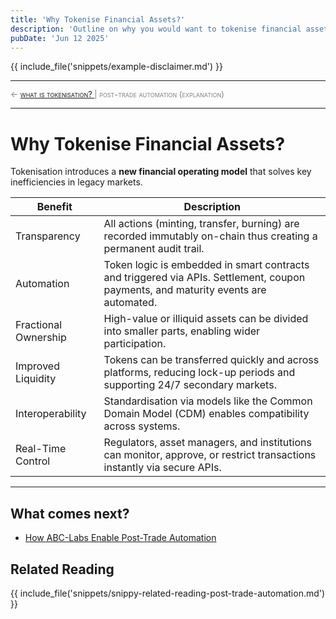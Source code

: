 ```yaml
---
title: 'Why Tokenise Financial Assets?'
description: 'Outline on why you would want to tokenise financial assets.'
pubDate: 'Jun 12 2025'
---
```


{{ include_file('snippets/example-disclaimer.md') }}

<hr/>
<span style="font-variant: small-caps; font-size: 0.8rem; color: grey; "> 
    ← <a href="/mkdocs/examples/post-trade-automation/pt-auto/what-is-tokenisation/">what is tokenisation? </a>  |   post-trade automation (explanation)
</span>
<hr/>

# Why Tokenise Financial Assets?

Tokenisation introduces a **new financial operating model** that solves key inefficiencies in legacy markets.

| Benefit           | Description                                                                                                       |
|-------------------|-------------------------------------------------------------------------------------------------------------------|
| Transparency      | All actions (minting, transfer, burning) are recorded immutably on-chain thus creating a permanent audit trail.  |
| Automation        | Token logic is embedded in smart contracts and triggered via APIs. Settlement, coupon payments, and maturity events are automated. |
| Fractional Ownership | High-value or illiquid assets can be divided into smaller parts, enabling wider participation.                  |
| Improved Liquidity | Tokens can be transferred quickly and across platforms, reducing lock-up periods and supporting 24/7 secondary markets. |
| Interoperability  | Standardisation via models like the Common Domain Model (CDM) enables compatibility across systems.                |
| Real-Time Control | Regulators, asset managers, and institutions can monitor, approve, or restrict transactions instantly via secure APIs. |


---

## What comes next?

- [How ABC-Labs Enable Post-Trade Automation](/mkdocs/examples/post-trade-automation/pt-auto/how-abc-labs-enable-post-trade-automation/)

## Related Reading

{{ include_file('snippets/snippy-related-reading-post-trade-automation.md') }}